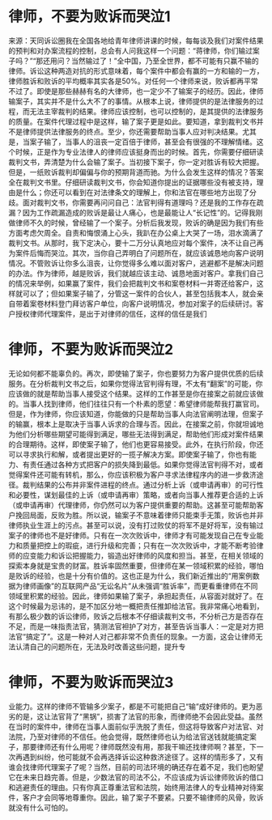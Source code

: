 # 律师，不要为败诉而哭泣1

来源：天同诉讼圈我在全国各地给青年律师讲课的时候，每每谈及我们对案件结果的预判和对办案流程的控制，总会有人问我这样一个问题：“蒋律师，你们输过案子吗？”“那还用问？当然输过了！”全中国，乃至全世界，都不可能有只赢不输的律师。诉讼这种两造对抗的形式意味着，每个案件中都会有赢的一方和输的一方，律师胜诉和败诉的平均概率其实各是50%。对任何一个律师来说，败诉都再平常不过了。即使是那些赫赫有名的大律师，也一定少不了输案子的经历。因此，律师输案子，其实并不是什么大不了的事情。从根本上说，律师提供的是法律服务的过程，而无法主宰裁判的结果。律师应该控制，也可以控制的，是其提供的法律服务的质量。在案件代理过程中是这样，输了案子更是如此。要知道，拿到裁判文书并不是律师提供法律服务的终点。至少，你还需要帮助当事人应对判决结果。尤其是，当案子输了，当事人的沮丧一定百倍于律师，甚至会有很强的不理解情绪。这个时候，正是作为专业法律人的律师应该挺身而出的时候。首先，你需要仔细研读裁判文书，弄清楚为什么会输了案子。当初接下案子，你一定对胜诉有较大把握。但是，一纸败诉裁判却偏偏与你的预期背道而驰。为什么会发生这样的情况？答案全在裁判文书里。仔细研读裁判文书，你会知道你提出的证据哪些没有被支持，理由是什么；你还可以看到在对法律条文的理解上，你和法官在哪些地方出现了分歧。面对裁判文书，你需要再问问自己：法官判得有道理吗？还是我的工作存在疏漏？因为工作疏漏造成的败诉是最让人痛心，也是最能让人“长记性”的。记得我刚做律师不久的时候，曾经输了一个案子。分析后我发现，败诉的确是因为我们有些方面考虑欠周全。自责和悔恨涌上心头，我趴在办公桌上大哭了一场，泪水滴满了裁判文书。从那时，我下定决心，要十二万分认真地应对每个案件，决不让自己再为案件后悔而哭泣。其次，当你自己弄明白了问题所在，就应该诚恳地向客户说明情况。不管败诉让你多么沮丧，让你觉得多么难以面对客户，逃避都不是解决问题的办法。作为律师，越是败诉，我们就越应该主动、诚恳地面对客户。拿我们自己的情况来举例，如果赢了案件，我们会把裁判文书和案卷材料一并寄还给客户，这样就可以了；但如果案子输了，分管这一案件的合伙人，甚至包括我本人，就会亲自带着案卷材料登门拜访客户单位，向客户说明情况，参加对案子的后续研讨。客户授权律师代理案件，是出于对律师的信任，这样的信任是我们

# 律师，不要为败诉而哭泣2

无论如何都不能辜负的。再次，即使输了案子，你也要努力为客户提供优质的后续服务。在分析裁判文书之后，如果你觉得法官判得有理，不太有“翻案”的可能，你应该做的就是帮助当事人接受这个结果。这样的工作甚至是你在接案之前就应该做的。当事人找到律师，他们往往只有一个朴素的愿望：希望律师能帮我打赢官司。但是，作为律师，你应该知道，你能做的只是帮助当事人向法官阐明法理，但案子的输赢，根本上是取决于当事人诉求的合理与否。因此，在接案之前，你就坦诚地为他们分析哪些期望可能得到满足，哪些无法得到满足，帮助他们形成对案件结果的合理期待。这样，即使案子输了，他们也更容易接受。此外，在执行阶段，你还可以寻求执行和解，或者提出更好的一揽子解决方案。即使案子输了，你也有能力、有责任通过各种方式把客户的损失降到最低。如果你觉得法官判得不对，或者觉得案件还可能有转机，那么，你应该积极为客户寻求法律程序内的进一步救济途径。裁判结果的公布并非案件进程的终点。通过分析上诉（或申请再审）的可行性和必要性，谋划最佳的上诉（或申请再审）策略，或者向当事人推荐更合适的上诉（或申请再审）代理律师，你仍然可以为客户提供重要的帮助。这甚至可能帮助客户挽回局面，反败为胜。所以说，输案子不意味着律师只能束手无策，败诉也并非律师执业生涯上的污点。甚至可以说，没有打过败仗的将军不是好将军，没有输过案子的律师也不是好律师。只有在一次次败诉中，律师才有可能发现自己在专业能力和质量把控上的瑕疵，进行升级和完善；只有在一次次败诉中，才能不断考验律师的应变能力和诉讼把握能力，锻造出好律师的风度和担当。甚至，在相关领域的探索本身就是宝贵的财富。胜诉率固然重要，但律师在某一领域积累的经验，哪怕是败诉的经验，也是十分有价值的。这也正是为什么，我们新近推出的“用案例数据为律师画像”的互联网产品“无讼名片”从未强调“胜诉率”，而更看重律师在不同领域里积累的经验。因此，律师如果输了案子，承担起责任，从容面对就好了。在这个时候最为忌讳的，是不加区分地一概把责任推卸给法官。我非常痛心地看到，有那么极少数的诉讼律师，败诉之后根本不仔细读裁判文书，不分析己方是否存在不足，而是一味指责法官，猜测法官袒护了对方，甚至告诉当事人：一定是对方把法官“搞定了”。这是一种对人对己都非常不负责任的现象。一方面，这会让律师无法认清自己的问题所在，无法及时改善这些问题，提升专

# 律师，不要为败诉而哭泣3

业能力。这样的律师不管输多少案子，都是不可能把自己“输”成好律师的。更为恶劣的是，这让法官背了“黑锅”，损害了法官的形象，而律师绝不会因此受益。虽然在当时的案件中，律师在当事人面前似乎洗脱了责任，但这将导致客户对法官、对法院，乃至对律师的不信任。他会觉得，既然律师也认为给法官送钱就能搞定案子，那要律师还有什么用呢？律师既然没有用，那我干嘛还找律师啊？甚至，下一次再遇到纠纷，他可能就不会再选择诉讼这种救济途径了。这样的情形多了，又有谁会找律师代理案子了呢？当然，目前的司法环境的确还存在着不足，我们也盼望它在未来日趋完善。但是，少数法官的司法不公，不应该成为诉讼律师败诉的借口和逃避责任的理由。只有你真正尊重法官和法院，始终用法律人的专业精神对待案件，客户才会同等地尊重你。因此，输了案子不要紧。只要不输律师的风骨，败诉就没有什么可怕的。

